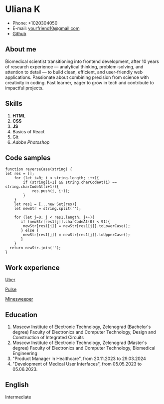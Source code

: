 # Uliana K

- Phone: +1020304050
- E-mail: yourfriend10@gmail.com
- [Github](https://github.com/Ulya10)

## About me

Biomedical scientist transitioning into frontend development, after 10 years of research experience — analytical thinking, problem-solving, and attention to detail — to build clean, efficient, and user-friendly web applications. Passionate about combining precision from science with creativity in coding. Fast learner, eager to grow in tech and contribute to impactful projects.

## Skills

1. **HTML**
2. **CSS**
3. **JS**
4. Basics of React
5. Git
6. _Adobe Photoshop_

## Code samples

```
function reverseCase(string) {
let res = [];
    for (let i=0; i < string.length; i++){
        if (string[i+1] && string.charCodeAt(i) == string.charCodeAt(i+1)){
            res.push(i, i+1);
        }
    }
    let res1 = [...new Set(res)]
    let newStr = string.split('');

    for (let j=0; j < res1.length; j++){
       if (newStr[res1[j]].charCodeAt(0) < 91){
        newStr[res1[j]] = newStr[res1[j]].toLowerCase();
       } else {
        newStr[res1[j]] = newStr[res1[j]].toUpperCase();
       }
    } 
  return newStr.join('');
}
```

## Work experience

[Uber](https://github.com/Ulya10/uber)

[Pulse](https://github.com/Ulya10/pulse)

[Minesweeper](https://github.com/Ulya10/miner)

## Education

1. Moscow Institute of Electronic Technology, Zelenograd (Bachelor's degree)
Faculty of Electronics and Computer Technology, Design and Construction of Integrated Circuits
2. Moscow Institute of Electronic Technology, Zelenograd (Master's degree)
Faculty of Electronics and Computer Technology, Biomedical Engineering
3. "Product Manager in Healthcare", from 20.11.2023 to 29.03.2024
4. "Development of Medical User Interfaces", from 05.05.2023 to 05.06.2023.

## English

Intermediate